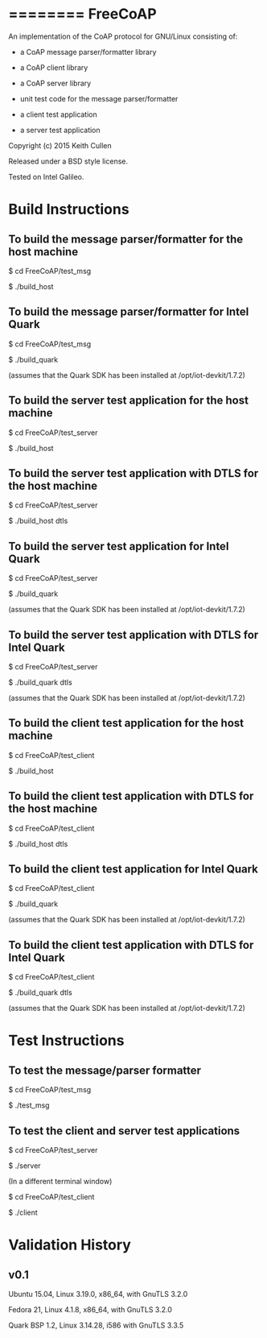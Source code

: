 ========
FreeCoAP
========

An implementation of the CoAP protocol for GNU/Linux consisting of:

- a CoAP message parser/formatter library

- a CoAP client library

- a CoAP server library

- unit test code for the message parser/formatter

- a client test application

- a server test application

Copyright (c) 2015 Keith Cullen

Released under a BSD style license.

Tested on Intel Galileo.


Build Instructions
=================

To build the message parser/formatter for the host machine
----------------------------------------------------------

$ cd FreeCoAP/test_msg

$ ./build_host

To build the message parser/formatter for Intel Quark
-----------------------------------------------------

$ cd FreeCoAP/test_msg

$ ./build_quark

(assumes that the Quark SDK has been installed at /opt/iot-devkit/1.7.2)

To build the server test application for the host machine
---------------------------------------------------------

$ cd FreeCoAP/test_server

$ ./build_host

To build the server test application with DTLS for the host machine
-------------------------------------------------------------------

$ cd FreeCoAP/test_server

$ ./build_host dtls

To build the server test application for Intel Quark
----------------------------------------------------

$ cd FreeCoAP/test_server

$ ./build_quark

(assumes that the Quark SDK has been installed at /opt/iot-devkit/1.7.2)

To build the server test application with DTLS for Intel Quark
--------------------------------------------------------------

$ cd FreeCoAP/test_server

$ ./build_quark dtls

(assumes that the Quark SDK has been installed at /opt/iot-devkit/1.7.2)

To build the client test application for the host machine
---------------------------------------------------------

$ cd FreeCoAP/test_client

$ ./build_host

To build the client test application with DTLS for the host machine
-------------------------------------------------------------------

$ cd FreeCoAP/test_client

$ ./build_host dtls

To build the client test application for Intel Quark
----------------------------------------------------

$ cd FreeCoAP/test_client

$ ./build_quark

(assumes that the Quark SDK has been installed at /opt/iot-devkit/1.7.2)

To build the client test application with DTLS for Intel Quark
--------------------------------------------------------------

$ cd FreeCoAP/test_client

$ ./build_quark dtls

(assumes that the Quark SDK has been installed at /opt/iot-devkit/1.7.2)


Test Instructions
=================

To test the message/parser formatter
------------------------------------

$ cd FreeCoAP/test_msg

$ ./test_msg

To test the client and server test applications
-----------------------------------------------

$ cd FreeCoAP/test_server

$ ./server

(In a different terminal window)

$ cd FreeCoAP/test_client

$ ./client


Validation History
==================

v0.1
----

Ubuntu 15.04, Linux 3.19.0, x86_64, with GnuTLS 3.2.0

Fedora 21, Linux 4.1.8, x86_64, with GnuTLS 3.2.0

Quark BSP 1.2, Linux 3.14.28, i586 with GnuTLS 3.3.5

